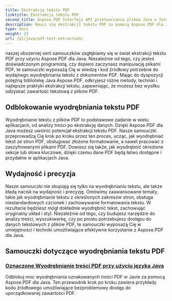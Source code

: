 ```yaml
---
title: Ekstrakcja tekstu PDF
linktitle: Ekstrakcja tekstu PDF
second_title: Aspose.PDF Interfejs API przetwarzania plików Java w formacie Java
description: Naucz się ekstrakcji tekstu PDF za pomocą Aspose.PDF dla Java. Skorzystaj z samouczków krok po kroku dotyczących wydajnego wyodrębniania tekstu z plików PDF.
type: docs
weight: 23
url: /pl/java/pdf-text-extraction/
---
```


naszej obszernej serii samouczków zagłębiamy się w świat ekstrakcji tekstu PDF przy użyciu Aspose.PDF dla Java. Niezależnie od tego, czy jesteś doświadczonym programistą, czy dopiero zaczynasz manipulację plikami PDF, te samouczki wyposażą Cię w wiedzę i kod źródłowy potrzebne do wydajnego wyodrębniania tekstu z dokumentów PDF. Mając do dyspozycji potężną bibliotekę Java Aspose.PDF, odkryjesz różne metody, techniki i najlepsze praktyki ekstrakcji tekstu, zapewniając, że możesz bez wysiłku odzyskać zawartość tekstową z plików PDF.

## Odblokowanie wyodrębniania tekstu PDF

Wyodrębnianie tekstu z plików PDF to podstawowe zadanie w wielu aplikacjach, od analizy treści po ekstrakcję danych. Dzięki Aspose.PDF dla Java możesz uwolnić potencjał ekstrakcji tekstu PDF. Nasze samouczki przeprowadzą Cię krok po kroku przez ten proces, ucząc, jak wyodrębniać tekst ze stron PDF, obsługiwać złożone formatowanie, a nawet pracować z zaszyfrowanymi plikami PDF. Dowiesz się także, jak wyodrębnić określone sekcje lub słowa kluczowe, dzięki czemu dane PDF będą łatwo dostępne i przydatne w aplikacjach Java.

## Wydajność i precyzja

Nasze samouczki nie skupiają się tylko na wyodrębnianiu tekstu, ale także kładą nacisk na wydajność i precyzję. Omówimy zaawansowane tematy, takie jak wyodrębnianie tekstu z określonych zakresów stron, obsługa niestandardowych czcionek i zachowywanie formatowania tekstu. W rezultacie będziesz mógł dokładnie wyodrębnić tekst, zachowując oryginalny układ i styl. Niezależnie od tego, czy budujesz narzędzie do analizy treści, wyszukiwarkę, czy po prostu potrzebujesz dostępu do danych tekstowych z plików PDF, te samouczki wyposażą Cię w umiejętności i techniki umożliwiające efektywne korzystanie z Aspose.PDF dla Java.

## Samouczki dotyczące wyodrębniania tekstu PDF
### [Oznaczone Wyodrębnianie treści PDF przy użyciu języka Java](./tagged-pdf-content-extraction-using-java/)
Odblokuj moc wyodrębniania oznakowanych treści PDF w Javie za pomocą Aspose.PDF dla Java. Ten przewodnik krok po kroku zawiera przykłady kodu źródłowego umożliwiające bezproblemowy dostęp do uporządkowanej zawartości PDF.